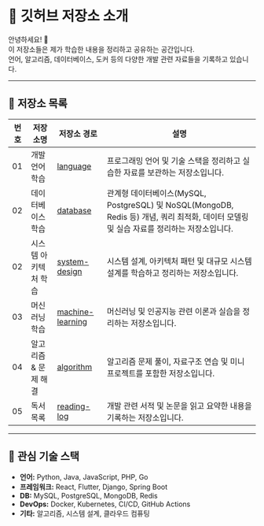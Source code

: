 # 🚀 깃허브 저장소 소개

안녕하세요! 👋  
이 저장소들은 제가 학습한 내용을 정리하고 공유하는 공간입니다.  
언어, 알고리즘, 데이터베이스, 도커 등의 다양한 개발 관련 자료들을 기록하고 있습니다.  

---

## 📂 저장소 목록

| 번호 | 저장소명 | 저장소 경로 | 설명 |
|---|---|---|---|
| 01 | 개발 언어 학습 | [language](https://github.com/aquaheyday/language-archive) | 프로그래밍 언어 및 기술 스택을 정리하고 실습한 자료를 보관하는 저장소입니다. |
| 02 | 데이터베이스 학습 | [database](https://github.com/aquaheyday/database-archive) | 관계형 데이터베이스(MySQL, PostgreSQL) 및 NoSQL(MongoDB, Redis 등) 개념, 쿼리 최적화, 데이터 모델링 및 실습 자료를 정리하는 저장소입니다. |
| 02 | 시스템 아키텍처 학습 | [system-design](https://github.com/aquaheyday/system-design-archive) | 시스템 설계, 아키텍처 패턴 및 대규모 시스템 설계를 학습하고 정리하는 저장소입니다. |
| 03 | 머신러닝 학습 | [machine-learning](https://github.com/aquaheyday/ml-archive) | 머신러닝 및 인공지능 관련 이론과 실습을 정리하는 저장소입니다. |
| 04 | 알고리즘 & 문제 해결 | [algorithm](https://github.com/aquaheyday/algorithm-archive) | 알고리즘 문제 풀이, 자료구조 연습 및 미니 프로젝트를 포함한 저장소입니다. |
| 05 | 독서 목록 | [reading-log](https://github.com/aquaheyday/reading-log) | 개발 관련 서적 및 논문을 읽고 요약한 내용을 기록하는 저장소입니다. |

---

## 🌱 **관심 기술 스택**
- **언어:** Python, Java, JavaScript, PHP, Go  
- **프레임워크:** React, Flutter, Django, Spring Boot  
- **DB:** MySQL, PostgreSQL, MongoDB, Redis  
- **DevOps:** Docker, Kubernetes, CI/CD, GitHub Actions  
- **기타:** 알고리즘, 시스템 설계, 클라우드 컴퓨팅  
